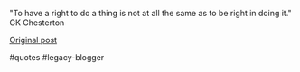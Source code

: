 <!--
date: '2007-03-14'
published: true
slug: 2007-03-quote-of-day_14
time_to_read: 5
title: Quote of the day....
-->

"To have a right to do a thing is not at all the same as to be right in doing it." GK Chesterton

[Original post](https://ysfk.blogspot.com/2007/03/quote-of-day_14.html)

#quotes #legacy-blogger 